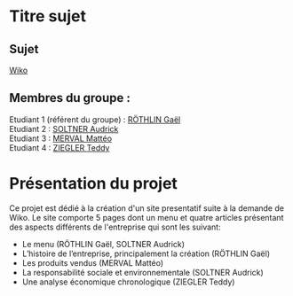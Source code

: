 # Titre sujet   

## Sujet    

[Wiko](https://grothlin-iut90.github.io/Wiko/)

## Membres du groupe :

Etudiant 1 (référent du groupe) : [RÖTHLIN Gaël](mailto:gael.rothlin@edu.univ-fcomte.fr?subject=SAE_1_05_06)  
Etudiant 2 : [SOLTNER Audrick](mailto:audrick.soltner@edu.univ-fcomte.fr?subject=SAE_1_05_06)   
Etudiant 3 : [MERVAL Mattéo](mailto:matteo.merval@edu.univ-fcomte.fr?subject=SAE_1_05_06)  
Etudiant 4 : [ZIEGLER Teddy](mailto:teddy.ziegler@edu.univ-fcomte.fr?subject=SAE_1_05_06)  

# Présentation du projet
Ce projet est dédié à la création d'un site presentatif suite à la demande de Wiko.
Le site comporte 5 pages dont un menu et quatre articles présentant des aspects différents de l'entreprise qui sont les suivant:
- Le menu (RÖTHLIN Gaël, SOLTNER Audrick)
- L’histoire de l’entreprise, principalement la création (RÖTHLIN Gaël)
- Les produits vendus (MERVAL Mattéo) 
- La responsabilité sociale et environnementale (SOLTNER Audrick)
- Une analyse économique chronologique (ZIEGLER Teddy)
